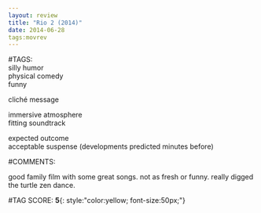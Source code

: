 ```yaml
---  
layout: review  
title: "Rio 2 (2014)"  
date: 2014-06-28  
tags:movrev  
---  
```

  
#TAGS:  
silly humor  
physical comedy  
funny  
  
cliché message  
  
immersive atmosphere  
fitting soundtrack  
  
expected outcome  
acceptable suspense (developments predicted minutes before)  
  
#COMMENTS:  
  
good family film with some great songs. not as fresh or funny. really digged the turtle zen dance.  
  
  
  
  
  
#TAG SCORE: **5**{: style:"color:yellow; font-size:50px;"}  
